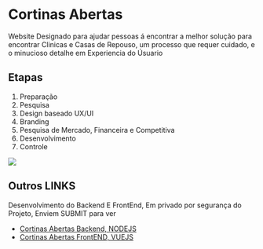 <h1>Cortinas Abertas</h1>
<p>Website Designado para ajudar pessoas á encontrar a melhor solução para encontrar Clinicas e Casas de Repouso, um processo que requer cuidado, e o minucioso detalhe em Experiencia do Úsuario</p>

<h2>Etapas</h2>
<ol>
 <li>Preparação</li>
 <li>Pesquisa</li>
 <li>Design baseado UX/UI</li>
 <li>Branding</li>
 <li>Pesquisa de Mercado, Financeira e Competitiva</li>
 <li>Desenvolvimento</li>
 <li>Controle</li>

</ol>

<img src="https://i.imgur.com/g3iyaWr.png">

<h2>Outros LINKS</h2>
<p>Desenvolvimento do Backend E FrontEnd, Em privado por segurança do Projeto, Enviem SUBMIT para ver</p>

<ul>
 <li><a href="https://github.com/FelipeMartinsDuarte/cortinasabertasapi.git">Cortinas Abertas Backend, NODEJS</a></li>
  <li><a href="https://github.com/FelipeMartinsDuarte/cortinasabertasvue.git">Cortinas Abertas FrontEND, VUEJS</a></li>
</ul>

